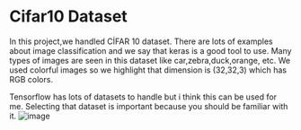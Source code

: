 # Cifar10 Dataset

In this project,we handled CİFAR 10 dataset.
There are lots of examples about image classification and we say that keras is a good tool to use.
Many types of images are seen in this dataset like car,zebra,duck,orange, etc.
We used colorful images so we highlight that dimension is (32,32,3) which has RGB colors.

Tensorflow has lots of datasets to handle but i think this can be used for me.
Selecting that dataset is important because you should be familiar with it.
![image](https://user-images.githubusercontent.com/38746955/134434784-78a221d0-feca-4518-8dcb-9267267136c2.png)

